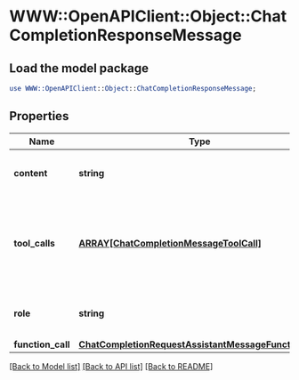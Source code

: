 # WWW::OpenAPIClient::Object::ChatCompletionResponseMessage

## Load the model package
```perl
use WWW::OpenAPIClient::Object::ChatCompletionResponseMessage;
```

## Properties
Name | Type | Description | Notes
------------ | ------------- | ------------- | -------------
**content** | **string** | The contents of the message. | 
**tool_calls** | [**ARRAY[ChatCompletionMessageToolCall]**](ChatCompletionMessageToolCall.md) | The tool calls generated by the model, such as function calls. | [optional] 
**role** | **string** | The role of the author of this message. | 
**function_call** | [**ChatCompletionRequestAssistantMessageFunctionCall**](ChatCompletionRequestAssistantMessageFunctionCall.md) |  | [optional] 

[[Back to Model list]](../README.md#documentation-for-models) [[Back to API list]](../README.md#documentation-for-api-endpoints) [[Back to README]](../README.md)


